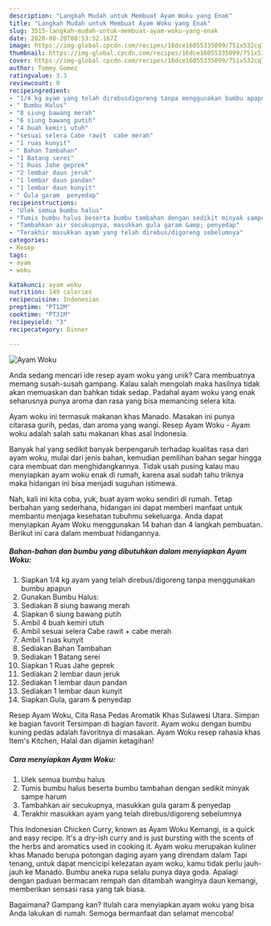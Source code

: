 ```yaml
---
description: "Langkah Mudah untuk Membuat Ayam Woku yang Enak"
title: "Langkah Mudah untuk Membuat Ayam Woku yang Enak"
slug: 3515-langkah-mudah-untuk-membuat-ayam-woku-yang-enak
date: 2020-08-20T08:53:52.167Z
image: https://img-global.cpcdn.com/recipes/16dce16055335099/751x532cq70/ayam-woku-foto-resep-utama.jpg
thumbnail: https://img-global.cpcdn.com/recipes/16dce16055335099/751x532cq70/ayam-woku-foto-resep-utama.jpg
cover: https://img-global.cpcdn.com/recipes/16dce16055335099/751x532cq70/ayam-woku-foto-resep-utama.jpg
author: Tommy Gomez
ratingvalue: 3.3
reviewcount: 9
recipeingredient:
- "1/4 kg ayam yang telah direbusdigoreng tanpa menggunakan bumbu apapun"
- " Bumbu Halus"
- "8 siung bawang merah"
- "6 siung bawang putih"
- "4 buah kemiri utuh"
- "sesuai selera Cabe rawit  cabe merah"
- "1 ruas kunyit"
- " Bahan Tambahan"
- "1 Batang serei"
- "1 Ruas Jahe geprek"
- "2 lembar daun jeruk"
- "1 lembar daun pandan"
- "1 lembar daun kunyit"
- " Gula garam  penyedap"
recipeinstructions:
- "Ulek semua bumbu halus"
- "Tumis bumbu halus beserta bumbu tambahan dengan sedikit minyak sampe harum"
- "Tambahkan air secukupnya, masukkan gula garam &amp; penyedap"
- "Terakhir masukkan ayam yang telah direbus/digoreng sebelumnya"
categories:
- Resep
tags:
- ayam
- woku

katakunci: ayam woku 
nutrition: 149 calories
recipecuisine: Indonesian
preptime: "PT12M"
cooktime: "PT31M"
recipeyield: "3"
recipecategory: Dinner

---
```



![Ayam Woku](https://img-global.cpcdn.com/recipes/16dce16055335099/751x532cq70/ayam-woku-foto-resep-utama.jpg)

Anda sedang mencari ide resep ayam woku yang unik? Cara membuatnya memang susah-susah gampang. Kalau salah mengolah maka hasilnya tidak akan memuaskan dan bahkan tidak sedap. Padahal ayam woku yang enak seharusnya punya aroma dan rasa yang bisa memancing selera kita.

Ayam woku ini termasuk makanan khas Manado. Masakan ini punya citarasa gurih, pedas, dan aroma yang wangi. Resep Ayam Woku - Ayam woku adalah salah satu makanan khas asal Indonesia.

Banyak hal yang sedikit banyak berpengaruh terhadap kualitas rasa dari ayam woku, mulai dari jenis bahan, kemudian pemilihan bahan segar hingga cara membuat dan menghidangkannya. Tidak usah pusing kalau mau menyiapkan ayam woku enak di rumah, karena asal sudah tahu triknya maka hidangan ini bisa menjadi suguhan istimewa.


Nah, kali ini kita coba, yuk, buat ayam woku sendiri di rumah. Tetap berbahan yang sederhana, hidangan ini dapat memberi manfaat untuk membantu menjaga kesehatan tubuhmu sekeluarga. Anda dapat menyiapkan Ayam Woku menggunakan 14 bahan dan 4 langkah pembuatan. Berikut ini cara dalam membuat hidangannya.

<!--inarticleads1-->

##### Bahan-bahan dan bumbu yang dibutuhkan dalam menyiapkan Ayam Woku:

1. Siapkan 1/4 kg ayam yang telah direbus/digoreng tanpa menggunakan bumbu apapun
1. Gunakan  Bumbu Halus:
1. Sediakan 8 siung bawang merah
1. Siapkan 6 siung bawang putih
1. Ambil 4 buah kemiri utuh
1. Ambil sesuai selera Cabe rawit + cabe merah
1. Ambil 1 ruas kunyit
1. Sediakan  Bahan Tambahan
1. Sediakan 1 Batang serei
1. Siapkan 1 Ruas Jahe geprek
1. Sediakan 2 lembar daun jeruk
1. Sediakan 1 lembar daun pandan
1. Sediakan 1 lembar daun kunyit
1. Siapkan  Gula, garam &amp; penyedap


Resep Ayam Woku, Cita Rasa Pedas Aromatik Khas Sulawesi Utara. Simpan ke bagian favorit Tersimpan di bagian favorit. Ayam woku dengan bumbu kuning pedas adalah favoritnya di masakan. Ayam Woku resep rahasia khas Item&#39;s Kitchen, Halal dan dijamin ketagihan! 

<!--inarticleads2-->

##### Cara menyiapkan Ayam Woku:

1. Ulek semua bumbu halus
1. Tumis bumbu halus beserta bumbu tambahan dengan sedikit minyak sampe harum
1. Tambahkan air secukupnya, masukkan gula garam &amp; penyedap
1. Terakhir masukkan ayam yang telah direbus/digoreng sebelumnya


This Indonesian Chicken Curry, known as Ayam Woku Kemangi, is a quick and easy recipe. It&#39;s a dry-ish curry and is just bursting with the scents of the herbs and aromatics used in cooking it. Ayam woku merupakan kuliner khas Manado berupa potongan daging ayam yang direndam dalam Tapi tenang, untuk dapat mencicipi kelezatan ayam woku, kamu tidak perlu jauh-jauh ke Manado. Bumbu aneka rupa selalu punya daya goda. Apalagi dengan paduan bermacam rempah dan ditambah wanginya daun kemangi, memberikan sensasi rasa yang tak biasa. 

Bagaimana? Gampang kan? Itulah cara menyiapkan ayam woku yang bisa Anda lakukan di rumah. Semoga bermanfaat dan selamat mencoba!

